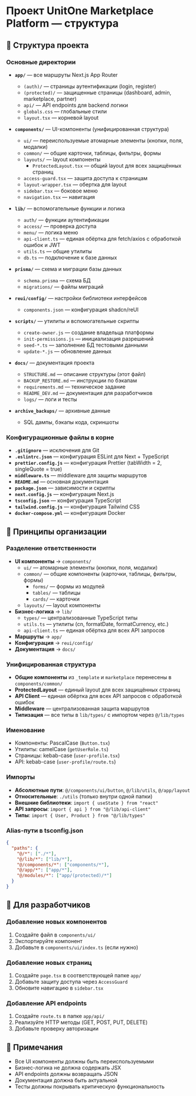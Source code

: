# Проект UnitOne Marketplace Platform — структура

## 📁 Структура проекта

### Основные директории

- **`app/`** — все маршруты Next.js App Router
  - `(auth)/` — страницы аутентификации (login, register)
  - `(protected)/` — защищенные страницы (dashboard, admin, marketplace, partner)
  - `api/` — API endpoints для backend логики
  - `globals.css` — глобальные стили
  - `layout.tsx` — корневой layout

- **`components/`** — UI-компоненты (унифицированная структура)
  - `ui/` — переиспользуемые атомарные элементы (кнопки, поля, модалки)
  - `common/` — общие карточки, таблицы, фильтры, формы
  - `layouts/` — layout компоненты
    - `ProtectedLayout.tsx` — общий layout для всех защищённых страниц
  - `access-guard.tsx` — защита доступа к страницам
  - `layout-wrapper.tsx` — обертка для layout
  - `sidebar.tsx` — боковое меню
  - `navigation.tsx` — навигация

- **`lib/`** — вспомогательные функции и логика
  - `auth/` — функции аутентификации
  - `access/` — проверка доступа
  - `menu/` — логика меню
  - `api-client.ts` — единая обёртка для fetch/axios с обработкой ошибок и JWT
  - `utils.ts` — общие утилиты
  - `db.ts` — подключение к базе данных

- **`prisma/`** — схема и миграции базы данных
  - `schema.prisma` — схема БД
  - `migrations/` — файлы миграций

- **`reui/config/`** — настройки библиотеки интерфейсов
  - `components.json` — конфигурация shadcn/reUI

- **`scripts/`** — утилиты и вспомогательные скрипты
  - `create-owner.js` — создание владельца платформы
  - `init-permissions.js` — инициализация разрешений
  - `seed-*.ts` — заполнение БД тестовыми данными
  - `update-*.js` — обновление данных

- **`docs/`** — документация проекта
  - `STRUCTURE.md` — описание структуры (этот файл)
  - `BACKUP_RESTORE.md` — инструкции по бэкапам
  - `requirements.md` — техническое задание
  - `README_DEV.md` — документация для разработчиков
  - `logs/` — логи и тесты

- **`archive_backups/`** — архивные данные
  - SQL дампы, бэкапы кода, скриншоты

### Конфигурационные файлы в корне

- **`.gitignore`** — исключения для Git
- **`.eslintrc.json`** — конфигурация ESLint для Next + TypeScript
- **`prettier.config.js`** — конфигурация Prettier (tabWidth = 2, singleQuote = true)
- **`middleware.ts`** — middleware для защиты маршрутов
- **`README.md`** — основная документация
- **`package.json`** — зависимости и скрипты
- **`next.config.js`** — конфигурация Next.js
- **`tsconfig.json`** — конфигурация TypeScript
- **`tailwind.config.js`** — конфигурация Tailwind CSS
- **`docker-compose.yml`** — конфигурация Docker

## 🎯 Принципы организации

### Разделение ответственности
- **UI компоненты** → `components/`
  - `ui/` — атомарные элементы (кнопки, поля, модалки)
  - `common/` — общие компоненты (карточки, таблицы, фильтры, формы)
    - `forms/` — формы из модулей
    - `tables/` — таблицы
    - `cards/` — карточки
  - `layouts/` — layout компоненты
- **Бизнес-логика** → `lib/`
  - `types/` — централизованные TypeScript типы
  - `utils.ts` — утилиты (cn, formatDate, formatCurrency, etc.)
  - `api-client.ts` — единая обёртка для всех API запросов
- **Маршруты** → `app/`
- **Конфигурация** → `reui/config/`
- **Документация** → `docs/`

### Унифицированная структура
- **Общие компоненты** из `_template` и `marketplace` перенесены в `components/common/`
- **ProtectedLayout** — единый layout для всех защищённых страниц
- **API Client** — единая обёртка для всех API запросов с обработкой ошибок
- **Middleware** — централизованная защита маршрутов
- **Типизация** — все типы в `lib/types/` с импортом через `@/lib/types`

### Именование
- Компоненты: PascalCase (`Button.tsx`)
- Утилиты: camelCase (`getUserRole.ts`)
- Страницы: kebab-case (`user-profile.tsx`)
- API: kebab-case (`user-profile/route.ts`)

### Импорты
- **Абсолютные пути**: `@/components/ui/button`, `@/lib/utils`, `@/app/layout`
- **Относительные**: `./utils` (только внутри одной папки)
- **Внешние библиотеки**: `import { useState } from "react"`
- **API запросы**: `import { api } from "@/lib/api-client"`
- **Типы**: `import { User, Product } from "@/lib/types"`

### Alias-пути в tsconfig.json
```json
{
  "paths": {
    "@/*": ["./*"],
    "@/lib/*": ["lib/*"],
    "@/components/*": ["components/*"],
    "@/app/*": ["app/*"],
    "@/modules/*": ["app/(protected)/*"]
  }
}
```

## 🚀 Для разработчиков

### Добавление новых компонентов
1. Создайте файл в `components/ui/`
2. Экспортируйте компонент
3. Добавьте в `components/ui/index.ts` (если нужно)

### Добавление новых страниц
1. Создайте `page.tsx` в соответствующей папке `app/`
2. Добавьте защиту доступа через `AccessGuard`
3. Обновите навигацию в `sidebar.tsx`

### Добавление API endpoints
1. Создайте `route.ts` в папке `app/api/`
2. Реализуйте HTTP методы (GET, POST, PUT, DELETE)
3. Добавьте проверку авторизации

## 📝 Примечания

- Все UI компоненты должны быть переиспользуемыми
- Бизнес-логика не должна содержать JSX
- API endpoints должны возвращать JSON
- Документация должна быть актуальной
- Тесты должны покрывать критическую функциональность
